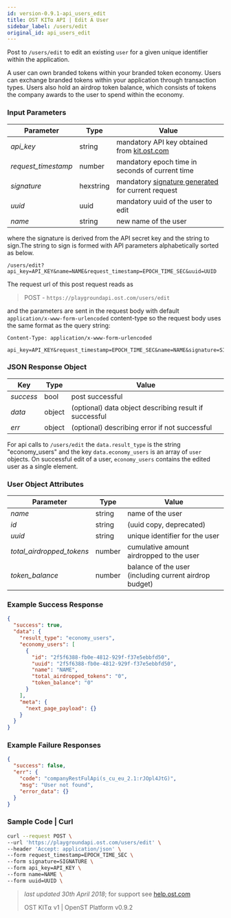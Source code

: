 ```yaml
---
id: version-0.9.1-api_users_edit
title: OST KIT⍺ API | Edit A User
sidebar_label: /users/edit
original_id: api_users_edit
---
```


Post to `/users/edit` to edit an existing `user` for a given unique identifier within the application.

A user can own branded tokens within your branded token economy.  Users can exchange branded tokens within your application through transaction types.  Users also hold an airdrop token balance, which consists of tokens the company awards to the user to spend within the economy.

### Input Parameters

| Parameter           | Type      | Value  |
|---------------------|-----------|--------|
| _api_key_           | string    | mandatory API key obtained from [kit.ost.com](https://kit.ost.com) |
| _request_timestamp_ | number    | mandatory epoch time in seconds of current time |
| _signature_         | hexstring | mandatory [<u>signature generated</u>](2_98_API_AUTHENTICATION.md) for current request |
| _uuid_              | uuid      | mandatory uuid of the user to edit |
| _name_              | string    | new name of the user |

where the signature is derived from the API secret key and the string to sign.The string to sign is formed with API parameters alphabetically sorted as below.

`/users/edit?api_key=API_KEY&name=NAME&request_timestamp=EPOCH_TIME_SEC&uuid=UUID`

The request url of this post request reads as

> POST - `https://playgroundapi.ost.com/users/edit`

and the parameters are sent in the request body with default `application/x-www-form-urlencoded` content-type so the request body uses the same format as the query string:

```
Content-Type: application/x-www-form-urlencoded

api_key=API_KEY&request_timestamp=EPOCH_TIME_SEC&name=NAME&signature=SIGNATURE&uuid=UUID

```
### JSON Response Object

| Key        | Type   | Value      |
|------------|--------|------------|
| _success_  | bool   | post successful |
| _data_     | object | (optional) data object describing result if successful   |
| _err_      | object | (optional) describing error if not successful |

For api calls to `/users/edit` the `data.result_type` is the string "economy_users"
and the key `data.economy_users` is an array of `user` objects.
On successful edit of a user, `economy_users` contains the edited user as a single element.

### User Object Attributes

| Parameter | Type   | Value  |
|-----------|--------|--------|
| _name_    | string | name of the user  |
| _id_      | string | (uuid copy, deprecated) |
| _uuid_    | string | unique identifier for the user  |
| _total_airdropped_tokens_ | number | cumulative amount airdropped to the user |
| _token_balance_           | number | balance of the user (including current airdrop budget)  |

### Example Success Response

```json
{
  "success": true,
  "data": {
    "result_type": "economy_users",
    "economy_users": [
      {
        "id": "2f5f6388-fb0e-4812-929f-f37e5ebbfd50",
        "uuid": "2f5f6388-fb0e-4812-929f-f37e5ebbfd50",
        "name": "NAME",
        "total_airdropped_tokens": "0",
        "token_balance": "0"
      }
    ],
    "meta": {
      "next_page_payload": {}
    }
  }
}
```

### Example Failure Responses

```json
{
  "success": false,
  "err": {
    "code": "companyRestFulApi(s_cu_eu_2.1:rJOpl4JtG)",
    "msg": "User not found",
    "error_data": {}
  }
}
```

### Sample Code | Curl
```bash
curl --request POST \
--url 'https://playgroundapi.ost.com/users/edit' \
--header 'Accept: application/json' \
--form request_timestamp=EPOCH_TIME_SEC \
--form signature=SIGNATURE \
--form api_key=API_KEY \
--form name=NAME \
--form uuid=UUID \
```

>_last updated 30th April 2018_; for support see [help.ost.com](help.ost.com)
>
> OST KIT⍺ v1 | OpenST Platform v0.9.2
